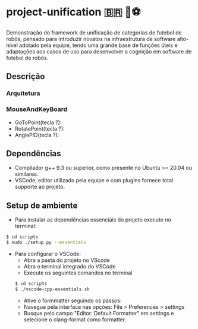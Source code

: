 # project-unification 🇧🇷 🤖⚽
Demonstração do framework de unificação de categorias de futebol de robôs, pensado para introduzir novatos na infraestrutura de software alto-nível adotado pela equipe, tendo uma grande base de funções úteis e adaptações aos casos de uso para desenvolver a cognição em software de futebol de robôs.

## Descrição
### Arquitetura

### MouseAndKeyBoard
- GoToPoint(tecla ?):
- RotatePoint(tecla ?):
- AnglePID(tecla ?):

## Dependências
- Compilador g++ 9.3 ou superior, como presente no Ubuntu >= 20.04 ou similares.
- VSCode, editor utilizado pela equipe e com plugins fornece total supporte ao projeto.

## Setup de ambiente
- Para instalar as dependências essenciais do projeto execute no terminal:
```bash
$ cd scripts
$ sudo ./setup.py --essentials
```
- Para configurar o VSCode:
  - Abra a pasta do projeto no VScode
  - Abra o terminal integrado do VSCode
  - Execute os seguintes comandos no terminal
  ```bash
  $ cd scripts
  $ ./vscode-cpp-essentials.sh
  ```
  - Ative o formmatter seguindo os passos:
   - Navegue pela interface nas opções: File > Preferences > settings
   - Busque pelo campo "Editor: Default Formatter" em settings e selecione o clang-format como formatter.
